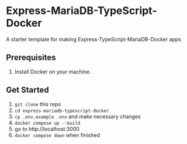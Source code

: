 # Express-MariaDB-TypeScript-Docker

A starter template for making Express-TypeScript-MariaDB-Docker apps

## Prerequisites

1. Install Docker on your machine.

## Get Started

1. `git clone` this repo
2. `cd express-mariadb-typescript-docker`
3. `cp .env.example .env` and make necessary changes
4. `docker compose up --build`
5. go to http://localhost:3000
6. `docker compose down` when finished
